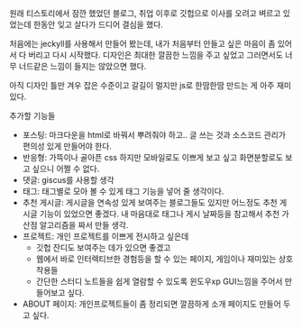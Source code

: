 <!--
================================================
    title: 블로그 개발 일지 - 1일차
    date: 2023-01-03
    tumnail-src: /asset/image/post-0-0.png
================================================
-->

원래 티스토리에서 잠깐 했었던 블로그,
취업 이후로 깃헙으로 이사를 오려고 벼르고 있었는데 한동안 잊고 살다가 드디어 결심을 했다.

처음에는 jeckyll를 사용해서 만들어 봤는데, 내가 처음부터 만들고 싶은 마음이 좀 있어서 다 버리고 다시 시작했다.
디자인은 최대한 깔끔한 느낌을 주고 싶었고 그러면서도 너무 너드같은 느낌이 들지는 않았으면 했다.

아직 디자인 틀만 겨우 잡은 수준이고 갈길이 멀지만 js로 한땀한땀 만드는 게 아주 재미있다.

추가할 기능들
- 포스팅: 마크다운을 html로 바꿔서 뿌려줘야 하고.. 글 쓰는 것과 소스코드 관리가 편의성 있게 만들어야 한다.
- 반응형: 가뜩이나 골아픈 css 하지만 모바일로도 이쁘게 보고 싶고 화면분할로도 보고 싶으니 어쩔 수 없다.
- 댓글: giscus를 사용할 생각
- 태그: 태그별로 모아 볼 수 있게 태그 기능을 넣어 줄 생각이다.
- 추천 게시글: 게시글을 연속성 있게 보여주는 블로그들도 있지만 어느정도 추천 게시글 기능이 있었으면 좋겠다. 내 마음대로 태그나 게시 날짜등을 참고해서 추천 가산점 알고리즘을 짜서 만들 생각.
- 프로젝트: 개인 프로젝트를 이쁘게 전시하고 싶은데
  - 깃헙 잔디도 보여주는 데가 있으면 좋겠고
  - 웹에서 바로 인터렉티브한 경험등을 할 수 있는 페이지, 게임이나 재미있는 상호작용들
  - 간단한 스터디 노트들을 쉽게 열람할 수 있도록 윈도우xp GUI느낌을 주어서 만들어보고 싶다.
- ABOUT 페이지: 개인프로젝트들이 좀 정리되면 깔끔하게 소개 페이지도 만들어 두고 싶다.
